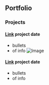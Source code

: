 ## Portfolio
### Projects
#### [Link](url) project date
- bullets 
- of info
![Image](src)

#### [Link](url) project date
- bullets 
- of info
